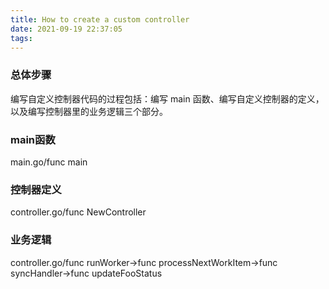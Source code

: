 ```yaml
---
title: How to create a custom controller
date: 2021-09-19 22:37:05
tags:
---
```

### 总体步骤

编写自定义控制器代码的过程包括：编写 main 函数、编写自定义控制器的定义，以及编写控制器里的业务逻辑三个部分。

### main函数

main.go/func main

### 控制器定义

controller.go/func NewController

### 业务逻辑

controller.go/func runWorker->func processNextWorkItem->func syncHandler->func updateFooStatus
